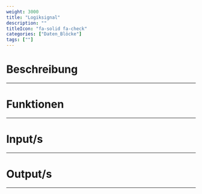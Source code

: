 ```yaml
---
weight: 3000
title: "Logiksignal"
description: ""
titleIcon: "fa-solid fa-check"
categories: ["Daten_Blöcke"]
tags: [""]
---
```



# Beschreibung
---

# Funktionen
---

# Input/s
---

# Output/s
---
